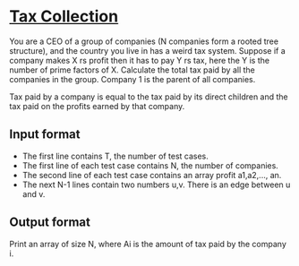 # [Tax Collection][link]

You are a CEO of a group of companies (N companies form a rooted tree structure), and the country you live in has a weird tax system. Suppose if a company makes X rs profit then it has to pay Y rs tax, here the Y is the number of prime factors of X. Calculate the total tax paid by all the companies in the group. Company 1 is the parent of all companies.

Tax paid by a company is equal to the tax paid by its direct children and the tax paid on the profits earned by that company.

## Input format

- The first line contains T, the number of test cases.
- The first line of each test case contains N, the number of companies.
- The second line of each test case contains an array profit a1,a2,..., an.
- The next N-1 lines contain two numbers u,v. There is an edge between u and v.

## Output format

Print an array of size N, where Ai is the amount of tax paid by the company i.

[link]: https://www.hackerearth.com/practice/algorithms/graphs/depth-first-search/practice-problems/algorithm/tax-collection-8e1d0a45/
